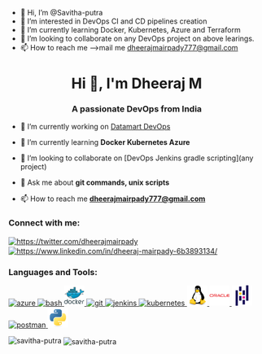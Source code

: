 - 👋 Hi, I’m @Savitha-putra
- 👀 I’m interested in DevOps CI and CD pipelines creation 
- 🌱 I’m currently learning Docker, Kubernetes, Azure and Terraform
- 💞️ I’m looking to collaborate on any DevOps project on above learings.
- 📫 How to reach me -->mail me dheerajmairpady777@gmail.com

<!---
Savitha-putra/Savitha-putra is a ✨ special ✨ repository because its `README.md` (this file) appears on your GitHub profile.
You can click the Preview link to take a look at your changes.
--->
<h1 align="center">Hi 👋, I'm Dheeraj M</h1>
<h3 align="center">A passionate DevOps from India</h3>

- 🔭 I’m currently working on [Datamart DevOps](Wellsfargo)

- 🌱 I’m currently learning **Docker Kubernetes Azure**

- 👯 I’m looking to collaborate on [DevOps Jenkins gradle scripting](any project)

- 💬 Ask me about **git commands, unix scripts**

- 📫 How to reach me **dheerajmairpady777@gmail.com**

<h3 align="left">Connect with me:</h3>
<p align="left">
<a href="https://twitter.com/https://twitter.com/dheerajmairpady" target="blank"><img align="center" src="https://raw.githubusercontent.com/rahuldkjain/github-profile-readme-generator/master/src/images/icons/Social/twitter.svg" alt="https://twitter.com/dheerajmairpady" height="30" width="40" /></a>
<a href="https://linkedin.com/in/https://www.linkedin.com/in/dheeraj-mairpady-6b3893134/" target="blank"><img align="center" src="https://raw.githubusercontent.com/rahuldkjain/github-profile-readme-generator/master/src/images/icons/Social/linked-in-alt.svg" alt="https://www.linkedin.com/in/dheeraj-mairpady-6b3893134/" height="30" width="40" /></a>
</p>

<h3 align="left">Languages and Tools:</h3>
<p align="left"> <a href="https://azure.microsoft.com/en-in/" target="_blank" rel="noreferrer"> <img src="https://www.vectorlogo.zone/logos/microsoft_azure/microsoft_azure-icon.svg" alt="azure" width="40" height="40"/> </a> <a href="https://www.gnu.org/software/bash/" target="_blank" rel="noreferrer"> <img src="https://www.vectorlogo.zone/logos/gnu_bash/gnu_bash-icon.svg" alt="bash" width="40" height="40"/> </a> <a href="https://www.docker.com/" target="_blank" rel="noreferrer"> <img src="https://raw.githubusercontent.com/devicons/devicon/master/icons/docker/docker-original-wordmark.svg" alt="docker" width="40" height="40"/> </a> <a href="https://git-scm.com/" target="_blank" rel="noreferrer"> <img src="https://www.vectorlogo.zone/logos/git-scm/git-scm-icon.svg" alt="git" width="40" height="40"/> </a> <a href="https://www.jenkins.io" target="_blank" rel="noreferrer"> <img src="https://www.vectorlogo.zone/logos/jenkins/jenkins-icon.svg" alt="jenkins" width="40" height="40"/> </a> <a href="https://kubernetes.io" target="_blank" rel="noreferrer"> <img src="https://www.vectorlogo.zone/logos/kubernetes/kubernetes-icon.svg" alt="kubernetes" width="40" height="40"/> </a> <a href="https://www.linux.org/" target="_blank" rel="noreferrer"> <img src="https://raw.githubusercontent.com/devicons/devicon/master/icons/linux/linux-original.svg" alt="linux" width="40" height="40"/> </a> <a href="https://www.oracle.com/" target="_blank" rel="noreferrer"> <img src="https://raw.githubusercontent.com/devicons/devicon/master/icons/oracle/oracle-original.svg" alt="oracle" width="40" height="40"/> </a> <a href="https://pandas.pydata.org/" target="_blank" rel="noreferrer"> <img src="https://raw.githubusercontent.com/devicons/devicon/2ae2a900d2f041da66e950e4d48052658d850630/icons/pandas/pandas-original.svg" alt="pandas" width="40" height="40"/> </a> <a href="https://postman.com" target="_blank" rel="noreferrer"> <img src="https://www.vectorlogo.zone/logos/getpostman/getpostman-icon.svg" alt="postman" width="40" height="40"/> </a> <a href="https://www.python.org" target="_blank" rel="noreferrer"> <img src="https://raw.githubusercontent.com/devicons/devicon/master/icons/python/python-original.svg" alt="python" width="40" height="40"/> </a> </p>

<p><img align="left" src="https://github-readme-stats.vercel.app/api/top-langs?username=savitha-putra&show_icons=true&locale=en&layout=compact" alt="savitha-putra" /></p>

<p>&nbsp;<img align="center" src="https://github-readme-stats.vercel.app/api?username=savitha-putra&show_icons=true&locale=en" alt="savitha-putra" /></p>
